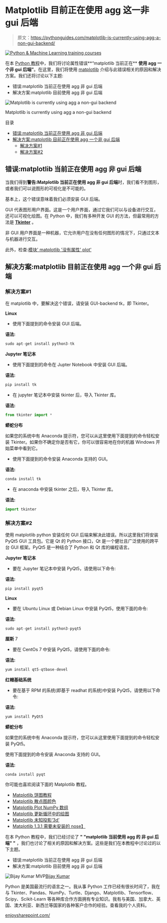 # Matplotlib 目前正在使用 agg 这一非 gui 后端

> 原文：<https://pythonguides.com/matplotlib-is-currently-using-agg-a-non-gui-backend/>

[![Python & Machine Learning training courses](img/49ec9c6da89a04c9f45bab643f8c765c.png)](https://sharepointsky.teachable.com/p/python-and-machine-learning-training-course)

在本 [Python 教程](https://pythonguides.com/learn-python/)中，我们将讨论属性错误**“matplotlib 当前正在** **使用 agg 一个非 gui 后端”**。在这里，我们将使用 [matplotlib](https://pythonguides.com/what-is-matplotlib/) 介绍与此错误相关的原因和解决方案。我们还将讨论以下主题:

*   错误:matplotlib 当前正在使用 agg 非 gui 后端
*   解决方案:matplotlib 目前使用 agg 非 gui 后端

![Matplotlib is currently using agg a non-gui backend](img/a3f32cda75a1af8b208e757abd31df57.png "Matplotlib is currently using agg a non gui backend")

Matplotlib is currently using agg a non-gui backend

目录

[](#)

*   [错误:matplotlib 当前正在使用 agg 非 gui 后端](#Error_matplotlib_is_currently_using_agg_a_non-gui_backend "Error: matplotlib is currently using agg a non-gui backend")
*   [解决方案:matplotlib 目前正在使用 agg 一个非 gui 后端](#Solution_matplotlib_is_currently_using_agg_a_non-gui_backend "Solution: matplotlib is currently using agg a non-gui backend")
    *   [解决方案#1](#Solution_1 "Solution #1 ")
    *   [解决方案#2](#Solution2 "Solution#2")

## 错误:matplotlib 当前正在使用 agg 非 gui 后端

当我们得到**警告:Matplotlib 当前正在使用 agg 非 gui 后端**时，我们看不到图形，或者我们可以说图形的可视化是不可能的。

基本上，这个错误意味着我们必须安装 GUI 后端。

GUI 代表图形用户界面。这是一个用户界面，通过它我们可以与设备进行交互，还可以可视化绘图。在 Python 中，我们有多种开发 GUI 的方法，但最常用的方法是 **[Tkinter](https://pythonguides.com/python-gui-programming/)** 。

非 GUI 用户界面是一种机器，它允许用户在没有任何图形的情况下，只通过文本与机器进行交互。

此外，检查:[模块' matplotlib '没有属性' plot'](https://pythonguides.com/module-matplotlib-has-no-attribute-plot/)

## 解决方案:matplotlib 目前正在使用 agg 一个非 gui 后端

### 解决方案#1

在 matplotlib 中，要解决这个错误，请安装 GUI-backend tk，即 Tkinter。

**Linux**

*   使用下面提到的命令安装 GUI 后端。

**语法:**

```py
sudo apt-get install python3-tk
```

**Jupyter 笔记本**

*   使用下面提到的命令在 Jupter Notebook 中安装 GUI 后端。

**语法:**

```py
pip install tk
```

*   在 jupyter 笔记本中安装 tkinter 后，导入 Tkinter 库。

**语法:**

```py
from tkinter import *
```

**蟒蛇分布**

如果您的系统中有 Anaconda 提示符，您可以从这里使用下面提到的命令轻松安装 Tkinter。如果你不确定你是否有它，你可以很容易地在你的机器 Windows 开始菜单中看到它。

*   使用下面提到的命令安装 Anaconda 支持的 GUI。

**语法:**

```py
conda install tk
```

*   在 anaconda 中安装 tkinter 之后，导入 Tkinter 库。

**语法:**

```py
import tkinter
```

### 解决方案#2

使用 matplotlib python 安装任何 GUI 后端来解决此错误。所以这里我们将安装 PyQt5 GUI 工具包。它是 Qt 的 Python 接口，Qt 是一个健壮且广泛使用的跨平台 GUI 框架。PyQt5 是一种结合了 Python 和 Qt 库的编程语言。

**Jupyter 笔记本**

*   要在 Jupyter 笔记本中安装 PyQt5，请使用以下命令:

**语法:**

```py
pip install pyqt5
```

**Linux**

*   要在 Ubuntu Linux 或 Debian Linux 中安装 PyQt5，使用下面的命令:

**语法:**

```py
sudo apt-get install python3-pyqt5
```

**厘斯** 7

*   要在 CentOs 7 中安装 PyQt5，请使用下面的命令:

**语法:**

```py
yum install qt5-qtbase-devel 
```

**红帽基础系统**

*   要在基于 RPM 的系统(即基于 readhat 的系统)中安装 PyQt5，请使用以下命令:

**语法:**

```py
yum install PyQt5
```

**蟒蛇分布**

如果您的系统中有 Anaconda 提示符，您可以从这里使用下面提到的命令轻松安装 PyQt5。

使用下面提到的命令安装 Anaconda 支持的 GUI。

**语法:**

```py
conda install pyqt
```

你可能也喜欢阅读下面的 Matplotlib 教程。

*   [Matplotlib 饼图教程](https://pythonguides.com/matplotlib-pie-chart/)
*   [Matplotlib 散点图颜色](https://pythonguides.com/matplotlib-scatter-plot-color/)
*   [Matplotlib Plot NumPy 数组](https://pythonguides.com/matplotlib-plot-numpy-array/)
*   [Matplotlib 更新循环中的绘图](https://pythonguides.com/matplotlib-update-plot-in-loop/)
*   [Matplotlib 未知投影‘3d’](https://pythonguides.com/matplotlib-unknown-projection-3d/)
*   [Matplotlib 1.3.1 需要未安装的 nose】](https://pythonguides.com/matplotlib-1-3-1-requires-nose-which-is-not-installed/)

在本 Python 教程中，我们已经讨论了 **" **"matplotlib 当前使用 agg 的** **非 gui 后端"** "** ，我们也讨论了相关的原因和解决方案。这些是我们在本教程中讨论过的以下主题。

*   错误:matplotlib 当前正在使用 agg 非 gui 后端
*   解决方案:matplotlib 目前使用 agg 非 gui 后端

![Bijay Kumar MVP](img/9cb1c9117bcc4bbbaba71db8d37d76ef.png "Bijay Kumar MVP")[Bijay Kumar](https://pythonguides.com/author/fewlines4biju/)

Python 是美国最流行的语言之一。我从事 Python 工作已经有很长时间了，我在与 Tkinter、Pandas、NumPy、Turtle、Django、Matplotlib、Tensorflow、Scipy、Scikit-Learn 等各种库合作方面拥有专业知识。我有与美国、加拿大、英国、澳大利亚、新西兰等国家的各种客户合作的经验。查看我的个人资料。

[enjoysharepoint.com/](https://enjoysharepoint.com/)[](https://www.facebook.com/fewlines4biju "Facebook")[](https://www.linkedin.com/in/fewlines4biju/ "Linkedin")[](https://twitter.com/fewlines4biju "Twitter")